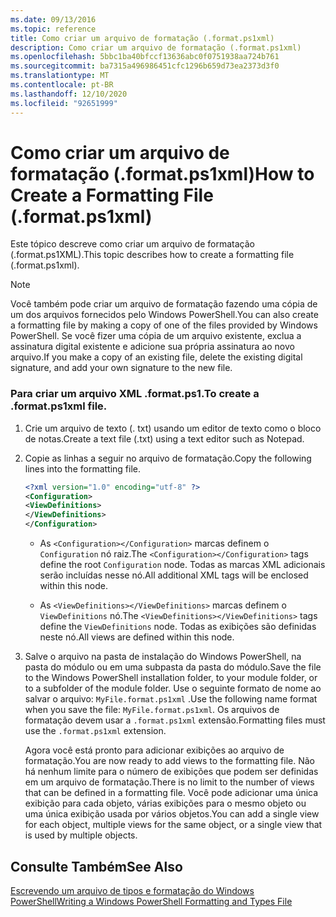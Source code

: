 ```yaml
---
ms.date: 09/13/2016
ms.topic: reference
title: Como criar um arquivo de formatação (.format.ps1xml)
description: Como criar um arquivo de formatação (.format.ps1xml)
ms.openlocfilehash: 5bbc1ba40bfccf13636abc0f0751938aa724b761
ms.sourcegitcommit: ba7315a496986451cfc1296b659d73ea2373d3f0
ms.translationtype: MT
ms.contentlocale: pt-BR
ms.lasthandoff: 12/10/2020
ms.locfileid: "92651999"
---
```

# <a name="how-to-create-a-formatting-file-formatps1xml"></a><span data-ttu-id="747dd-103">Como criar um arquivo de formatação (.format.ps1xml)</span><span class="sxs-lookup"><span data-stu-id="747dd-103">How to Create a Formatting File (.format.ps1xml)</span></span>

<span data-ttu-id="747dd-104">Este tópico descreve como criar um arquivo de formatação (.format.ps1XML).</span><span class="sxs-lookup"><span data-stu-id="747dd-104">This topic describes how to create a formatting file (.format.ps1xml).</span></span>

> [!NOTE]
> <span data-ttu-id="747dd-105">Você também pode criar um arquivo de formatação fazendo uma cópia de um dos arquivos fornecidos pelo Windows PowerShell.</span><span class="sxs-lookup"><span data-stu-id="747dd-105">You can also create a formatting file by making a copy of one of the files provided by Windows PowerShell.</span></span> <span data-ttu-id="747dd-106">Se você fizer uma cópia de um arquivo existente, exclua a assinatura digital existente e adicione sua própria assinatura ao novo arquivo.</span><span class="sxs-lookup"><span data-stu-id="747dd-106">If you make a copy of an existing file, delete the existing digital signature, and add your own signature to the new file.</span></span>

### <a name="to-create-a-formatps1xml-file"></a><span data-ttu-id="747dd-107">Para criar um arquivo XML .format.ps1.</span><span class="sxs-lookup"><span data-stu-id="747dd-107">To create a .format.ps1xml file.</span></span>

1. <span data-ttu-id="747dd-108">Crie um arquivo de texto (. txt) usando um editor de texto como o bloco de notas.</span><span class="sxs-lookup"><span data-stu-id="747dd-108">Create a text file (.txt) using a text editor such as Notepad.</span></span>

2. <span data-ttu-id="747dd-109">Copie as linhas a seguir no arquivo de formatação.</span><span class="sxs-lookup"><span data-stu-id="747dd-109">Copy the following lines into the formatting file.</span></span>

   ```xml
   <?xml version="1.0" encoding="utf-8" ?>
   <Configuration>
   <ViewDefinitions>
   </ViewDefinitions>
   </Configuration>
   ```

   - <span data-ttu-id="747dd-110">As `<Configuration></Configuration>` marcas definem o `Configuration` nó raiz.</span><span class="sxs-lookup"><span data-stu-id="747dd-110">The `<Configuration></Configuration>` tags define the root `Configuration` node.</span></span> <span data-ttu-id="747dd-111">Todas as marcas XML adicionais serão incluídas nesse nó.</span><span class="sxs-lookup"><span data-stu-id="747dd-111">All additional XML tags will be enclosed within this node.</span></span>

   - <span data-ttu-id="747dd-112">As `<ViewDefinitions></ViewDefinitions>` marcas definem o `ViewDefinitions` nó.</span><span class="sxs-lookup"><span data-stu-id="747dd-112">The `<ViewDefinitions></ViewDefinitions>` tags define the `ViewDefinitions` node.</span></span> <span data-ttu-id="747dd-113">Todas as exibições são definidas neste nó.</span><span class="sxs-lookup"><span data-stu-id="747dd-113">All views are defined within this node.</span></span>

3. <span data-ttu-id="747dd-114">Salve o arquivo na pasta de instalação do Windows PowerShell, na pasta do módulo ou em uma subpasta da pasta do módulo.</span><span class="sxs-lookup"><span data-stu-id="747dd-114">Save the file to the Windows PowerShell installation folder, to your module folder, or to a subfolder of the module folder.</span></span> <span data-ttu-id="747dd-115">Use o seguinte formato de nome ao salvar o arquivo:  `MyFile.format.ps1xml` .</span><span class="sxs-lookup"><span data-stu-id="747dd-115">Use the following name format when you save the file:  `MyFile.format.ps1xml`.</span></span> <span data-ttu-id="747dd-116">Os arquivos de formatação devem usar a `.format.ps1xml` extensão.</span><span class="sxs-lookup"><span data-stu-id="747dd-116">Formatting files must use the `.format.ps1xml` extension.</span></span>

   <span data-ttu-id="747dd-117">Agora você está pronto para adicionar exibições ao arquivo de formatação.</span><span class="sxs-lookup"><span data-stu-id="747dd-117">You are now ready to add views to the formatting file.</span></span> <span data-ttu-id="747dd-118">Não há nenhum limite para o número de exibições que podem ser definidas em um arquivo de formatação.</span><span class="sxs-lookup"><span data-stu-id="747dd-118">There is no limit to the number of views that can be defined in a formatting file.</span></span> <span data-ttu-id="747dd-119">Você pode adicionar uma única exibição para cada objeto, várias exibições para o mesmo objeto ou uma única exibição usada por vários objetos.</span><span class="sxs-lookup"><span data-stu-id="747dd-119">You can add a single view for each object, multiple views for the same object, or a single view that is used by multiple objects.</span></span>

## <a name="see-also"></a><span data-ttu-id="747dd-120">Consulte Também</span><span class="sxs-lookup"><span data-stu-id="747dd-120">See Also</span></span>

[<span data-ttu-id="747dd-121">Escrevendo um arquivo de tipos e formatação do Windows PowerShell</span><span class="sxs-lookup"><span data-stu-id="747dd-121">Writing a Windows PowerShell Formatting and Types File</span></span>](./writing-a-powershell-formatting-file.md)
